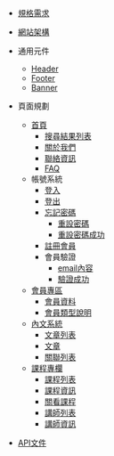 * [規格需求](Pages/requirment.md)
* [網站架構](Pages/structure.md)

* 通用元件
  * [Header](Pages/components/header.md)
  * [Footer](Pages/components/footer.md)
  * [Banner](Pages/components/banner.md)

* 頁面規劃
  * [首頁](Pages/layout/homepage/default.md)
    * [搜尋結果列表](Pages/layout/homepage/searchresult.md)
    * [關於我們](Pages/layout/homepage/aboutus.md)
    * [聯絡資訊](Pages/layout/homepage/contactus.md)
    * [FAQ](Pages/layout/homepage/faq.md)
  * 帳號系統
    * [登入](Pages/layout/account/login.md)
    * [登出](Pages/layout/account/logout.md)
    * [忘記密碼](Pages/layout/account/forgetpw.md)
      * [重設密碼](Pages/layout/account/resetpw.md)
      * [重設密碼成功](Pages/layout/account/resetsuccess.md)
    * [註冊會員](Pages/layout/account/signup.md)
    * 會員驗證
      * [email內容](Pages/layout/account/vertifyemail.md)
      * [驗證成功](Pages/layout/account/vertifysuccess.md)
  * [會員專區](Pages/layout/mamber/mamberarea.md)
    * [會員資料](Pages/layout/mamber/mamberinfo.md)
    * [會員類型說明](Pages/layout/mamber/mambertype.md)
  * [內文系統](Pages/layout/content/article-system.md)
    * [文章列表](Pages/layout/content/article-list.md)
    * [文章](Pages/layout/content/article.md)
    * [關聯列表](Pages/layout/content/related-article.md)
  * [課程專欄](Pages/layout/course/course-system.md)
    * [課程列表](Pages/layout/course/course-list.md)
    * [課程資訊](Pages/layout/course/course-info.md)
    * [關看課程](Pages/layout/course/watch-course.md)
    * [講師列表](Pages/layout/course/mentor-list.md)
    * [講師資訊](Pages/layout/course/mentor-info.md)

* [API文件](Pages/api.md)